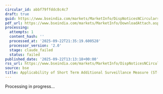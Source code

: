 ```yaml
---
circular_id: abbf79ffddc8c4c7
draft: true
guid: https://www.bseindia.com/markets/MarketInfo/DispNoticesNCirculars.aspx?Noticeid={2EDB185C-8C23-42DB-8517-03F6C2B137FF}&noticeno=20250922-28&dt=09/22/2025&icount=28&totcount=58&flag=0
pdf_url: https://www.bseindia.com/markets/MarketInfo/DownloadAttach.aspx?id=20250922-28&attachedId=0d27c3c1-53d9-45f5-ae9e-7348e8af6c23
processing:
  attempts: 1
  content_hash: ''
  processed_at: '2025-09-22T21:35:19.600528'
  processor_version: '2.0'
  stage: claude_failed
  status: failed
published_date: '2025-09-22T13:13:18+00:00'
rss_url: https://www.bseindia.com/markets/MarketInfo/DispNoticesNCirculars.aspx?Noticeid={2EDB185C-8C23-42DB-8517-03F6C2B137FF}&noticeno=20250922-28&dt=09/22/2025&icount=28&totcount=58&flag=0
source: bse
title: Applicability of Short Term Additional Surveillance Measure (ST-ASM)
---
```


Processing in progress...
